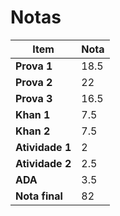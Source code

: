 # Notas

| **Item**          | **Nota** |
|-------------------|----------|
| **Prova 1**       | 18.5     |
| **Prova 2**       | 22       |
| **Prova 3**       | 16.5     |
| **Khan 1**        | 7.5      |
| **Khan 2**        | 7.5      |
| **Atividade 1**   | 2        |
| **Atividade 2**   | 2.5      |
| **ADA**           | 3.5      |
| **Nota final**    | 82       |
